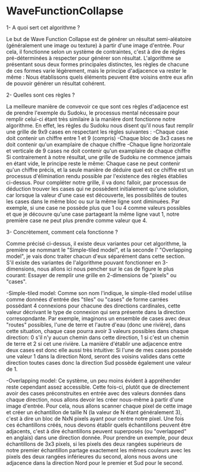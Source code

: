 # WaveFunctionCollapse

1- A quoi sert cet algorithme ?

  Le but de Wave Function Collapse est de générer un résultat semi-aléatoire (généralement une image ou texture) à partir d'une image d'entrée. Pour cela, il fonctionne selon un système de contraintes, c'est à dire de règles pré-déterminées à respecter pour générer son résultat. L'algorithme se présentant sous deux formes principales distinctes, les règles de chacune de ces formes varie légèrement, mais le principe d'adjacence va rester le même : Nous établissons quels éléments peuvent être voisins entre eux afin de pouvoir générer un résultat cohérent.   
  
  2- Quelles sont ces règles ?  
  
La meilleure manière de convevoir ce que sont ces règles d'adjacence est de prendre l'exemple du Sudoku, le processus mental nécessaire pour remplir celui-ci étant très similaire à la manière dont fonctionne notre algorithme. En effet, les règles du Sudoku nous disent qu'il nous faut remplir une grille de 9x9 cases en respectant les règles suivantes :
      -Chaque case doit contenir un chiffre entre 1 et 9 (compris)
      -Chaque bloc de 3x3 cases ne doit contenir qu'un examplaire de chaque chiffre
      -Chaque ligne horizontale et verticale de 9 cases ne doit contenir qu'un examplaire de chaque chiffre  
Si contrairement à notre résultat, une grille de Sudoku ne commence jamais en étant vide, le principe reste le même: Chaque case ne peut contenir qu'un chiffre précis, et la seule manière de déduire quel est ce chiffre est un processus d'élimination rendu possible par l'existence des règles établies ci-dessus. Pour compléter notre grille, il va donc falloir, par processus de déduction trouver les cases qui ne possèdent initialement qu'une solution, car lorsque la valeur d'une case est découverte, les possibilités de toutes les cases dans le même bloc ou sur la même ligne sont diminuées. Par exemple, si une case ne possède plus que 1 ou 4 comme valeurs possibles et que je découvre qu'une case partageant la même ligne vaut 1, notre première case ne peut plus prendre comme valeur que 4.  

3- Concrètement, comment cela fonctionne ?  

Comme précisé ci-dessus, il existe deux variantes pour cet algorithme, la première se nommant le "Simple-tiled model", et la seconde l' "Overlapping model", je vais donc traiter chacun d'eux séparément dans cette section. S'il existe des variantes de l'algorithme pouvant fonctionner en 3-dimensions, nous allons ici nous pencher sur le cas de figure le plus courant: Essayer de remplir une grille en 2-dimensions de "pixels" ou "cases".
  
  -Simple-tiled model: Comme son nom l'indique, le simple-tiled model utilise comme données d'entrée des "tiles" ou "cases" de forme carrées possédant 4 connexions pour chacune des directions cardinales, cette valeur décrivant le type de connexion qui sera présente dans la direction corresopndante. Par exemple, imaginons un ensemble de cases avec deux "routes" possibles, l'une de terre et l'autre d'eau (donc une rivière), dans cette situation, chaque case pourra avoir 3 valeurs possibles dans chaque direction: 0 s'il n'y aucun chemin dans cette direction, 1 si c'est un chemin de terre et 2 si cet une rivière. La manière d'établir une adjacence entre deux cases est donc elle aussi très intuitive: Si l'une de mes cases possède une valeur 1 dans la direction Nord, seront des voisins valides dans cette direction toutes cases donc la direction Sud possède également une valeur de 1.
  
-Overlapping model: Ce système, un peu moins évident à appréhender reste cependant assez accessible. Cette fois-ci, plutôt que de directement avoir des cases préconstruites en entrée avec des valeurs données dans chaque direction, nous allons devoir les créer nous-même à partir d'une image d'entrée. Pour cela, nous allons scanner chaque pixel de cette image et créer un échantillon de taille N (la valeur de N étant généralement 3), c'est à dire un bloc de NxN pixels ayant pour centre notre pixel. Une fois ces échantillons créés, nous devons établir quels échantillons peuvent être adjacents, c'est à dire échantillons peuvent superposés (ou "overlapped" en anglais) dans une direction donnée. Pour prendre un exemple, pour deux échantillons de 3x3 pixels, si les pixels des deux rangées supérieurs de notre premier échantillon partage exactement les mêmes couleurs avec les pixels des deux rangées inférieures du second, alons nous avons une adjacence dans la direction Nord pour le premier et Sud pour le second.
